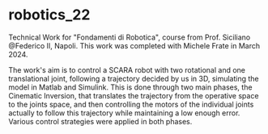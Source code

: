 # robotics_22
Technical Work for "Fondamenti di Robotica", course from Prof. Siciliano @Federico II, Napoli. This work was completed with Michele Frate in March 2024.

The work's aim is to control a SCARA robot with two rotational and one translational joint, following a trajectory decided by us in 3D, simulating the model in Matlab and Simulink.
This is done through two main phases, the Cinematic Inversion, that translates the trajectory from the operative space to the joints space, and then controlling the motors of the individual joints actually to follow this trajectory while maintaining a low enough error.
Various control strategies were applied in both phases.
